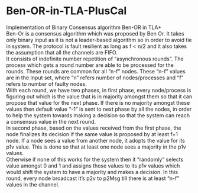 # Ben-OR-in-TLA-PlusCal
Implementation of Binary Consensus algorithm Ben-OR in TLA+  
Ben-Or is a consensus algorithm which was proposed by Ben Or. It takes only binary input as it is not a leader-based algorithm so in order to avoid tie in system. The protocol is fault resilient as long as f < n/2 and it also takes the assumption that all the channels are FIFO.   
It consists of indefinite number repetition of “asynchronous rounds”. The process which gets a round number are able to be processed for the rounds. These rounds are common for all “n-f” nodes. These “n-f” values are in the Input set, where “n” refers number of nodes/processes and “f” refers to number of faulty nodes.  
With each round, we have two phases, in first phase, every node/process is figuring out which is the value that is in majority amongst them so that it can propose that value for the next phase. If there is no majority amongst these values then default value “-1” is sent to next phase by all the nodes, in order to help the system towards making a decision so that the system can reach a consensus value in the next round.  
In second phase, based on the values received from the first phase, the node finalizes its decision if the same value is proposed by at least f+1 node. If a node sees a value from another node, it adopts the value for its p1v value. This is done so that at least one node sees a majority in the p1v values.   
Otherwise if none of this works for the system then it “randomly” selects value amongst 0 and 1 and assigns those values to its p1v values which would shift the system to have a majority and
makes a decision. In this round, every node broadcast it’s p2v to p2Msg till there is at least “n-f” values in the channel.
